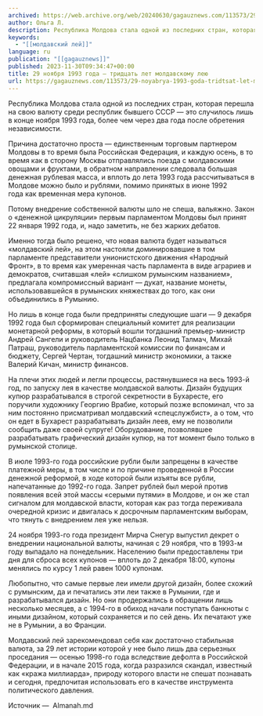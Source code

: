 ```yaml
---
archived: https://web.archive.org/web/20240630/gagauznews.com/113573/29-noyabrya-1993-goda-tridtsat-let-moldavskomu-leyu.html
author: Ольга Л.
description: Республика Молдова стала одной из последних стран, которая перешла на свою валюту среди республик бывшего СССР — это случилось лишь в конце ноября 1993 года, более чем через два года после обретения независимости. Причина достаточно проста — единственным торговым партнером Молдовы в то время была Российская Федерация, и каждую осень, в то время как в сторону Москвы отправлялись поезда с молдавскими овощами и фруктами, в обратном направлении следовала большая денежная рублевая масса, и вплоть до лета 1993 года рассчитываться в Молдове можно было и рублями, помимо принятых в июне 1992 года как временная мера купонов. Потому внедрение собственной валюты шло не спеша, […]
keywords:
  - "[[молдавский лей]]"
language: ru
publication: "[[gagauznews]]"
published: 2023-11-30T09:34:47+00:00
title: 29 ноября 1993 года — тридцать лет молдавскому лею
url: https://gagauznews.com/113573/29-noyabrya-1993-goda-tridtsat-let-moldavskomu-leyu.html
---
```


Республика Молдова стала одной из последних стран, которая перешла на свою валюту среди республик бывшего СССР — это случилось лишь в конце ноября 1993 года, более чем через два года после обретения независимости.

Причина достаточно проста — единственным торговым партнером Молдовы в то время была Российская Федерация, и каждую осень, в то время как в сторону Москвы отправлялись поезда с молдавскими овощами и фруктами, в обратном направлении следовала большая денежная рублевая масса, и вплоть до лета 1993 года рассчитываться в Молдове можно было и рублями, помимо принятых в июне 1992 года как временная мера купонов.

Потому внедрение собственной валюты шло не спеша, вальяжно. Закон о «денежной цикруляции» первым парламентом Молдовы был принят 22 января 1992 года, и, надо заметить, не без жарких дебатов.

Именно тогда было решено, что новая валюта будет называться «молдавский лей», на этом настояли доминировавшие в том парламенте представители унионистского движения «Народный Фронт», в то время как умеренная часть парламента в виде аграриев и демократов, считавшая «лей» «слишком румынским названием», предлагала компромиссный вариант — дукат, название монеты, использовавшейся в румынских княжествах до того, как они объединились в Румынию.

Но лишь в конце года были предприняты следующие шаги — 9 декабря 1992 года был сформирован специальный комитет для реализации монетарной реформы, в который вошли тогдашний премьер-министр Андрей Сангели и руководитель Нацбанка Леонид Талмач, Михай Патраш, руководитель парламентской комиссии по финансам и бюджету, Сергей Чертан, тогдашний министр экономики, а также Валерий Кичан, министр финансов.

На плечи этих людей и легли процессы, растянувшиеся на весь 1993-й год, по запуску лея в качестве молдавской валюты. Дизайн будущих купюр разрабатывался в строгой секретности в Бухаресте, его поручили художнику Георгию Врабие, который позже вспоминал, что за ним постоянно присматривал молдавский «спецслужбист», а о том, что он едет в Бухарест разрабатывать дизайн леев, ему не позволили сообщить даже своей супруге! Оборудование, позволявшее разрабатывать графический дизайн купюр, на тот момент было только в румынской столице.

В июле 1993-го года российские рубли были запрещены в качестве платежной меры, в том числе и по причине проведенной в России денежной реформой, в ходе которой были изъяты все рубли, напечатанные до 1992-го года. Запрет рублей был мерой против появления всей этой массы «серыми путями» в Молдове, и он же стал сигналом для молдавской власти, которая как раз тогда переживала очередной кризис и двигалась к досрочным парламентским выборам, что тянуть с внедрением лея уже нельзя.

24 ноября 1993-го года президент Мирча Снегур выпустил декрет о внедрении национальной валюты, начиная с 29 ноября, что в 1993-м году выпадало на понедельник. Населению были предоставлены три дня для сброса всех купонов — вплоть до 2 декабря 18:00, купоны менялись по курсу 1 лей равен 1000 купонам.

Любопытно, что самые первые леи имели другой дизайн, более схожий с румынским, да и печатались эти леи также в Румынии, где и разрабатывался дизайн. Но они продержались в обращении лишь несколько месяцев, а с 1994-го в обиход начали поступать банкноты с иными дизайном, который сохраняется и по сей день. Их печатают уже не в Румынии, а во Франции.

Молдавский лей зарекомендовал себя как достаточно стабильная валюта, за 29 лет истории которой у нее было лишь два серьезных проседания — осенью 1998-го года вследствие дефолта в Российской Федерации, и в начале 2015 года, когда разразился скандал, известный как «кража миллиарда», природу которого власти не спешат познавать и сегодня, предпочитая использовать его в качестве инструмента политического давления.

Источник —  Almanah.md